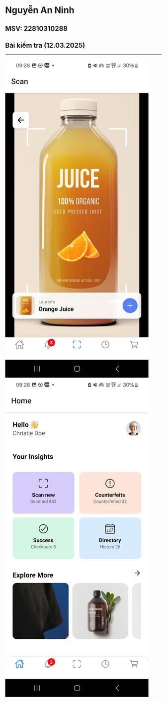 # Nguyễn An Ninh

## MSV: 22810310288

## Bài kiểm tra (12.03.2025)

---

![Ảnh 1](./assets/anh1.jpg)
![Ảnh 2](./assets/anh2.jpg)
